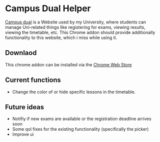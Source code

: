 # Campus Dual Helper 
[Campus dual](https://selfservice.campus-dual.de) is a Website used by my University, where students can manage Uni-related things like registering for exams, viewing results, viewing the timetable, etc.
This Chrome addon should provide additionally functionality to this website, which i miss while using it.

## Downlaod
This chrome addon can be installed via the [Chrome Web Store](https://chromewebstore.google.com/detail/campus-dual-helper/gcodjmeaiohbdgimaklmebdgafolgaic)

## Current functions
- Change the color of or hide specific lessons in the timetable.

## Future ideas
- Notifiy if new exams are available or the registration deadline arrives soon
- Some qol fixes for the existing functionality (specifically the picker)
- Improve ui
